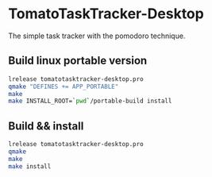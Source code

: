 TomatoTaskTracker-Desktop
=========================

The simple task tracker with the pomodoro technique.


Build linux portable version
----------------------------

```bash
lrelease tomatotasktracker-desktop.pro
qmake "DEFINES += APP_PORTABLE"
make
make INSTALL_ROOT=`pwd`/portable-build install
```


Build && install
----------------

```bash
lrelease tomatotasktracker-desktop.pro
qmake
make
make install
```
